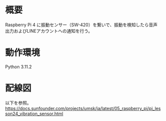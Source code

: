# 概要
Raspberry Pi 4 に振動センサー（SW-420）を繋いで、振動を検知したら音声出力およびLINEアカウントへの通知を行う。

# 動作環境
Python 3.11.2

# 配線図
以下を参照。  
https://docs.sunfounder.com/projects/umsk/ja/latest/05_raspberry_pi/pi_lesson24_vibration_sensor.html
